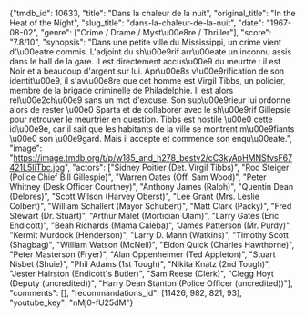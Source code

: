 {"tmdb_id": 10633, "title": "Dans la chaleur de la nuit", "original_title": "In the Heat of the Night", "slug_title": "dans-la-chaleur-de-la-nuit", "date": "1967-08-02", "genre": ["Crime / Drame / Myst\u00e8re / Thriller"], "score": "7.8/10", "synopsis": "Dans une petite ville du Mississippi, un crime vient d'\u00eatre commis. L'adjoint du sh\u00e9rif arr\u00eate un inconnu assis dans le hall de la gare. Il est directement accus\u00e9 du meurtre : il est Noir et a beaucoup d'argent sur lui. Apr\u00e8s v\u00e9rification de son identit\u00e9, il s'av\u00e8re que cet homme est Virgil Tibbs, un policier, membre de la brigade criminelle de Philadelphie. Il est alors rel\u00e2ch\u00e9 sans un mot d'excuse. Son sup\u00e9rieur lui ordonne alors de rester \u00e0 Sparta et de collaborer avec le sh\u00e9rif Gillepsie pour retrouver le meurtrier en question. Tibbs est hostile \u00e0 cette id\u00e9e, car il sait que les habitants de la ville se montrent m\u00e9fiants \u00e0 son \u00e9gard. Mais il accepte et commence son enqu\u00eate.", "image": "https://image.tmdb.org/t/p/w185_and_h278_bestv2/cC3kyApHMNSfvsF67421L5IiTbc.jpg", "actors": ["Sidney Poitier (Det. Virgil Tibbs)", "Rod Steiger (Police Chief Bill Gillespie)", "Warren Oates (Off. Sam Wood)", "Peter Whitney (Desk Officer Courtney)", "Anthony James (Ralph)", "Quentin Dean (Delores)", "Scott Wilson (Harvey Oberst)", "Lee Grant (Mrs. Leslie Colbert)", "William Schallert (Mayor Schubert)", "Matt Clark (Packy)", "Fred Stewart (Dr. Stuart)", "Arthur Malet (Mortician Ulam)", "Larry Gates (Eric Endicott)", "Beah Richards (Mama Caleba)", "James Patterson (Mr. Purdy)", "Kermit Murdock (Henderson)", "Larry D. Mann (Watkins)", "Timothy Scott (Shagbag)", "William Watson (McNeil)", "Eldon Quick (Charles Hawthorne)", "Peter Masterson (Fryer)", "Alan Oppenheimer (Ted Appleton)", "Stuart Nisbet (Shuie)", "Phil Adams (1st Tough)", "Nikita Knatz (2nd Tough)", "Jester Hairston (Endicott's Butler)", "Sam Reese (Clerk)", "Clegg Hoyt (Deputy (uncredited))", "Harry Dean Stanton (Police Officer (uncredited))"], "comments": [], "recommandations_id": [11426, 982, 821, 93], "youtube_key": "nMj0-fU25dM"}